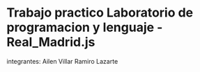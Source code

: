 # Trabajo practico Laboratorio de programacion y lenguaje - Real_Madrid.js
integrantes:
Ailen Villar
Ramiro Lazarte

